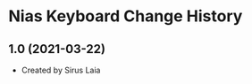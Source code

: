 Nias Keyboard Change History
====================

1.0 (2021-03-22)
----------------
* Created by Sirus Laia
